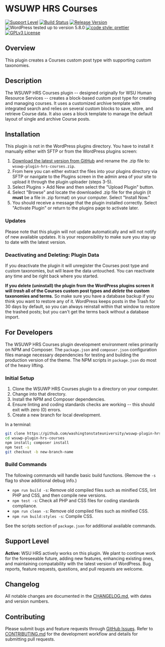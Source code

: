 # WSUWP HRS Courses

[![Support Level](https://img.shields.io/badge/support-active-green.svg)](#support-level) [![Build Status](https://github.com/washingtonstateuniversity/wsuwp-plugin-hrs-courses/actions/workflows/coding-standards.yml/badge.svg)](https://github.com/washingtonstateuniversity/wsuwp-plugin-hrs-courses/actions) [![Release Version](https://img.shields.io/github/v/release/washingtonstateuniversity/wsuwp-plugin-hrs-courses)](https://github.com/washingtonstateuniversity/wsuwp-plugin-hrs-courses/releases/latest) ![WordPress tested up to version 5.8.0](https://img.shields.io/badge/WordPress-v5.8.0%20tested-success.svg) [![code style: prettier](https://img.shields.io/badge/code_style-prettier-ff69b4.svg)](https://github.com/prettier/prettier) [![GPLv3 License](https://img.shields.io/github/license/washingtonstateuniversity/wsuwp-plugin-hrs-courses)](https://github.com/washingtonstateuniversity/wsuwp-plugin-hrs-courses/blob/develop/LICENSE.md)

## Overview

This plugin creates a Courses custom post type with supporting custom taxonomies.

## Description

The WSUWP HRS Courses plugin -- designed originally for WSU Human Resource Services -- creates a block-based custom post type for creating and managing courses. It uses a customized archive template with integrated search and relies on several custom blocks to save, store, and retrieve Course data. It also uses a block template to manage the default layout of single and archive Course posts.

## Installation

This plugin is not in the WordPress plugins directory. You have to install it manually either with SFTP or from the WordPress plugins screen:

1. [Download the latest version from GitHub](https://github.com/washingtonstateuniversity/wsuwp-plugin-hrs-courses/archive/stable.zip) and rename the .zip file to: `wsuwp-plugin-hrs-courses.zip`.
2. From here you can either extract the files into your plugins directory via SFTP or navigate to the Plugins screen in the admin area of your site to upload it through the plugin uploader (steps 3-5).
3. Select Plugins > Add New and then select the "Upload Plugin" button.
4. Select "Browse" and locate the downloaded .zip file for the plugin (it **must** be a file in .zip format) on your computer. Select "Install Now."
5. You should receive a message that the plugin installed correctly. Select "Activate Plugin" or return to the plugins page to activate later.

### Updates

Please note that this plugin will not update automatically and will not notify of new available updates. It is your responsibility to make sure you stay up to date with the latest version.

### Deactivating and Deleting: Plugin Data

If you deactivate the plugin it will unregister the Courses post type and custom taxonomies, but will leave the data untouched. You can reactivate any time and be right back where you started.

**If you delete (uninstall) the plugin from the WordPress plugins screen it will *trash* all of the Courses custom post types and *delete* the custom taxonomies and terms.** So make sure you have a database backup if you think you want to restore any of it. WordPress keeps posts in the Trash for 30 days by default, so you can always reinstall within that window to restore the trashed posts; but you can't get the terms back without a database import.

## For Developers

The WSUWP HRS Courses plugin development environment relies primarily on NPM and Composer. The `package.json` and `composer.json` configuration files manage necessary dependencies for testing and building the production version of the theme. The NPM scripts in `package.json` do most of the heavy lifting.

### Initial Setup

1. Clone the WSUWP HRS Courses plugin to a directory on your computer.
2. Change into that directory.
3. Install the NPM and Composer dependencies.
4. Ensure linting and coding standards checks are working -- this should exit with zero (0) errors.
5. Create a new branch for local development.

In a terminal:

~~~bash
git clone https://github.com/washingtonstateuniversity/wsuwp-plugin-hrs-courses.git wsuwp-plugin-hrs-courses
cd wsuwp-plugin-hrs-courses
npm install; composer install
npm test -s
git checkout -b new-branch-name
~~~

### Build Commands

The following commands will handle basic build functions. (Remove the `-s` flag to show additional debug info.)

- `npm run build -s`: Remove old compiled files such as minified CSS, lint PHP and CSS, and then compile new versions.
- `npm test -s`: Check all PHP and CSS files for coding standards compliance.
- `npm run clean -s`: Remove old compiled files such as minified CSS.
- `npm run build:styles -s`: Compile CSS.

See the scripts section of `package.json` for additional available commands.

## Support Level

**Active:** WSU HRS actively works on this plugin. We plant to continue work for the foreseeable future, adding new features, enhancing existing ones, and maintaining compatability with the latest version of WordPress. Bug reports, feature requests, questions, and pull requests are welcome.

## Changelog

All notable changes are documented in the [CHANGELOG.md](https://github.com/washingtonstateuniversity/wsuwp-plugin-hrs-courses/blob/develop/CHANGELOG.md), with dates and version numbers.

## Contributing

Please submit bugs and feature requests through [GitHub Issues](https://github.com/washingtonstateuniversity/wsuwp-plugin-hrs-courses/issues). Refer to [CONTRIBUTING.md](https://github.com/washingtonstateuniversity/wsuwp-plugin-hrs-courses/blob/develop/CONTRIBUTING.md) for the development workflow and details for submitting pull requests.
